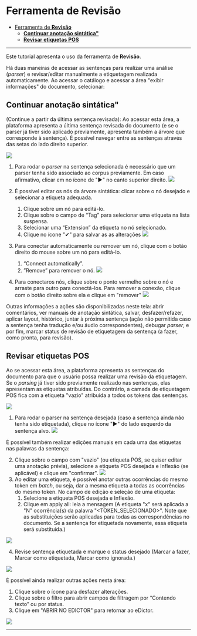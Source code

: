 # Ferramenta de **Revisão**

- [Ferramenta de **Revisão**](#ferramenta-de-revisão)
  - [**Continuar anotação sintática"**](#continuar-anotação-sintática)
  - [**Revisar etiquetas POS**](#revisar-etiquetas-pos)

---

Este tutorial apresenta o uso da ferramenta de **Revisão**.

Há duas maneiras de acessar as sentenças para realizar uma análise (_parser_) e revisar/editar manualmente a etiquetagem realizada automaticamente. Ao acessar o catálogo e acessar a área "exibir informações" do documento, selecionar:

## **Continuar anotação sintática"**

(Continue a partir da última sentença revisada): Ao acessar esta área, a plataforma apresenta a última sentença revisada do documento (e se o parser já tiver sido aplicado previamente, apresenta também a árvore que corresponde à sentença). É possível navegar entre as sentenças através das setas do lado direito superior.

![](./images/rev/revision-1.png)

1. Para rodar o _parser_ na sentença selecionada é necessário que um parser tenha sido associado ao corpus previamente. Em caso afirmativo, clicar em no ícone de "▶️" no canto superior direito.
   ![](./images/rev/revision-2.png)

2. É possível editar os nós da árvore sintática: clicar sobre o nó desejado e selecionar a etiqueta adequada.
   1. Clique sobre um nó para editá-lo.
   2. Clique sobre o campo de “Tag” para selecionar uma etiqueta na lista suspensa.
   3. Selecionar uma “Extension” da etiqueta no nó selecionado.
   4. Clique no ícone "✔" para salvar as as alterações
      ![](./images/rev/revision-3.png)
3. Para conectar automaticamente ou remover um nó, clique com o botão direito do mouse sobre um nó para editá-lo.
   1. “Connect automatically”.
   2. ”Remove” para remover o nó.
      ![](./images/rev/revision-4.png)
4. Para conectaros nós, clique sobre o ponto vermelho sobre o nó e arraste para outro para conectá-los. Para remover a conexão, clique com o botão direito sobre ela e clique em "remover"
   ![](./images/rev/revision-5.png)

Outras informações a ações são disponibilizadas neste tela: abrir comentários, ver manuais de anotação sintática, salvar, desfazer/refazer, aplicar layout, histórico, juntar à próxima sentença (ação não permitida caso a sentença tenha tradução e/ou áudio correspondentes), debugar _parser_, e por fim, marcar status de revisão de etiquetagem da sentença (a fazer, como pronta, para revisão).<!--REVISAR: EVENTUALMENTE ESTA PARTE DEVE SER MAIS DETALHADA-->

## **Revisar etiquetas POS**

Ao se acessar esta área, a plataforma apresenta as sentenças do documento para que o usuário possa realizar uma revisão da etiquetagem. Se o _parsing_ já tiver sido previamente realizado nas sentenças, elas apresentam as etiquetas atribuídas. Do contrário, a camada de etiquetagem POS fica com a etiqueta "vazio" atribuída a todos os tokens das sentenças.

![](./images/rev/revision-6.png)

1. Para rodar o parser na sentença desejada (caso a sentença ainda não tenha sido etiquetada), clique no ícone "▶️" do lado esquerdo da sentença alvo.
   ![](./images/rev/revision-7.png)

É possível também realizar edições manuais em cada uma das etiquetas nas palavras da sentença:

2. Clique sobre o campo com "vazio" (ou etiqueta POS, se quiser editar uma anotação prévia), selecione a etiqueta POS desejada e Inflexão (se aplicável) e clique em "confirmar".
   ![](../images/use-edictor-8.png)
3. Ao editar uma etiqueta, é possível anotar outras ocorrências do mesmo token em _batch_, ou seja, dar a mesma etiqueta a todas as ocorrências do mesmo token. No campo de edição e seleção de uma etiqueta:
   1. Selecione a etiqueta POS desejada e Inflexão.
   2. Clique em apply all: leia a mensagem (A etiqueta "x" será aplicada a "N" ocorrência(s) da palavra "<TOKEN_SELECIONADO>". Note que as substituições serão aplicadas para todas as correspondências no documento. Se a sentença for etiquetada novamente, essa etiqueta será substituída.)

![](./images/rev/revision-9.png)

4. Revise sentença etiquetada e marque o status desejado (Marcar a fazer, Marcar como etiquetada, Marcar como ignorada.)

![](./images/rev/revision-10.png)

É possível ainda realizar outras ações nesta área:

1. Clique sobre o ícone para desfazer alterações.
2. Clique sobre o filtro para abrir campos de filtragem por “Contendo texto” ou por status.
3. Clique em "ABRIR NO EDICTOR" para retornar ao eDictor.

![](./images/rev/revision-11.png)

---

